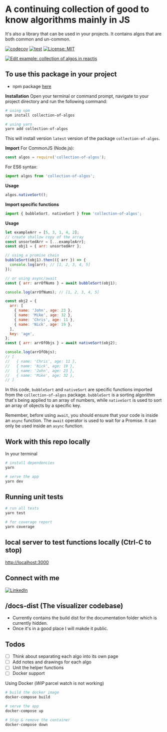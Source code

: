 # A continuing collection of good to know algorithms mainly in JS

It's also a library that can be used in your projects. It contains algos that are both common and un-common.

[![codecov](https://codecov.io/gh/iamwill123/collection-of-algos/branch/main/graph/badge.svg?token=ABC123)](https://codecov.io/gh/iamwill123/collection-of-algos) [![test](https://github.com/iamwill123/collection-of-algos/actions/workflows/run-unit-tests.yml/badge.svg)](https://github.com/iamwill123/collection-of-algos/actions/workflows/run-unit-tests.yml) [![License: MIT](https://img.shields.io/badge/License-MIT-red.svg)](https://opensource.org/licenses/MIT)

[![Edit example: collection of algos in reactjs](https://codesandbox.io/static/img/play-codesandbox.svg)](https://codesandbox.io/s/example-collection-of-algos-in-reactjs-rnsw71?fontsize=14&hidenavigation=1&theme=dark)

## To use this package in your project

- npm package [here](https://www.npmjs.com/package/collection-of-algos)

**Installation**
Open your terminal or command prompt, navigate to your project directory and run the following command:

```bash
# using npm
npm install collection-of-algos

# using yarn
yarn add collection-of-algos
```

This will install version `latest` version of the package `collection-of-algos`.

**Import**
For CommonJS (Node.js):

```javascript
const algos = require('collection-of-algos');
```

For ES6 syntax:

```javascript
import algos from 'collection-of-algos';
```

**Usage**

```javascript
algos.nativeSort();
```

**Import specific functions**

```javascript
import { bubbleSort, nativeSort } from 'collection-of-algos';
```

**Usage**

```javascript
let exampleArr = [5, 3, 1, 4, 2];
// create shallow copy of the array
const unsortedArr = [...exampleArr];
const obj1 = { arr: unsortedArr };

// using a promise chain
bubbleSort(obj1).then(({ arr }) => {
  console.log(arr); // [1, 2, 3, 4, 5]
});

// or using async/await
const { arr: arrOfNums } = await bubbleSort(obj1);

console.log(arrOfNums); // [1, 2, 3, 4, 5]

const obj2 = {
  arr: [
    { name: 'John', age: 23 },
    { name: 'Mike', age: 32 },
    { name: 'Chris', age: 11 },
    { name: 'Nick', age: 19 },
  ],
  key: 'age',
};
const { arr: arrOfObjs } = await nativeSort(obj2);

console.log(arrOfObjs);
// [
//   { name: 'Chris', age: 11 },
//   { name: 'Nick', age: 19 },
//   { name: 'John', age: 23 },
//   { name: 'Mike', age: 32 },
// ]
```

In this code, `bubbleSort` and `nativeSort` are specific functions imported from the `collection-of-algos` package. `bubbleSort` is a sorting algorithm that's being applied to an array of numbers, while `nativeSort` is used to sort an array of objects by a specific key.

Remember, before using `await`, you should ensure that your code is inside an `async` function. The `await` operator is used to wait for a Promise. It can only be used inside an `async` function.

## Work with this repo locally

In your terminal

```bash
# install dependencies
yarn

# serve the app
yarn dev
```

## Running unit tests

```bash
# run all tests
yarn test

# for coverage report
yarn coverage
```

## local server to test functions locally (Ctrl-C to stop)

<http://localhost:3000>

## Connect with me

[![LinkedIn](https://img.shields.io/badge/LinkedIn-0077B5?style=for-the-badge&logo=linkedin&logoColor=white)](https://www.linkedin.com/in/williampeiyuan/)

## /docs-dist (The visualizer codebase)

- Currently contains the build dist for the documentation folder which is currently hidden.
- Once it's in a good place I will makde it public.

## Todos

- [ ] Think about separating each algo into its own page
- [ ] Add notes and drawings for each algo
- [ ] Unit the helper functions
- [ ] Docker support

Using Docker (_WIP_ parcel watch is not working)

```bash
# build the docker image
docker-compose build

# serve the app
docker-compose up

# Stop & remove the container
docker-compose down
```
